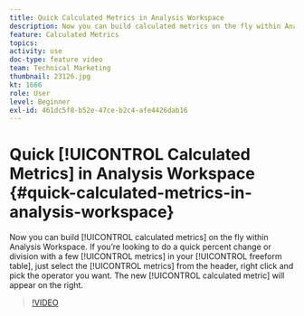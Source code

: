 ```yaml
---
title: Quick Calculated Metrics in Analysis Workspace
description: Now you can build calculated metrics on the fly within Analysis Workspace.  If you’re looking to do a quick percent change or division with a few metrics in your freeform table, just select the metrics from the header, right click and pick the operator you want.  The new calculated metric will appear on the right.
feature: Calculated Metrics
topics: 
activity: use
doc-type: feature video
team: Technical Marketing
thumbnail: 23126.jpg
kt: 1666
role: User
level: Beginner
exl-id: 461dc5f8-b52e-47ce-b2c4-afe4426dab16
---
```

# Quick [!UICONTROL Calculated Metrics] in Analysis Workspace {#quick-calculated-metrics-in-analysis-workspace}

Now you can build [!UICONTROL calculated metrics] on the fly within Analysis Workspace.  If you’re looking to do a quick percent change or division with a few [!UICONTROL metrics] in your [!UICONTROL freeform table], just select the [!UICONTROL metrics] from the header, right click and pick the operator you want.  The new [!UICONTROL calculated metric] will appear on the right.

>[!VIDEO](https://video.tv.adobe.com/v/23126/?quality=12)
